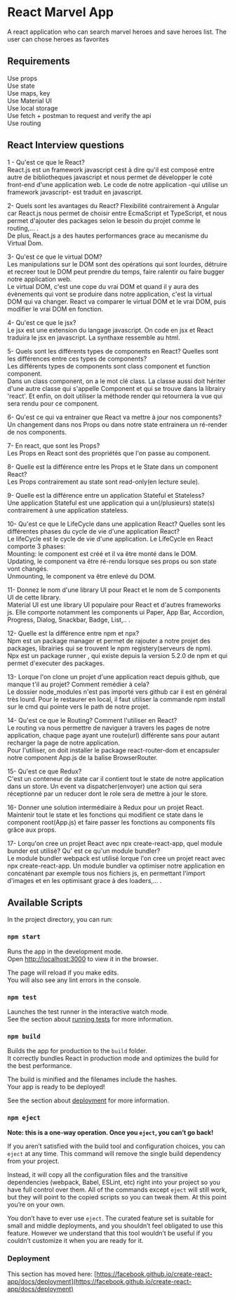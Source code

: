 # React Marvel App

A react application who can search marvel heroes and save heroes list.
The user can chose heroes as favorites

## Requirements

Use props\
Use state\
Use maps, key\
Use Material UI\
Use local storage\
Use fetch + postman to request and verify the api\
Use routing

## React Interview questions

1 - Qu'est ce que le React?\
React.js est un framework javascript cest à dire qu'il est composé entre autre de bibliotheques javascript et nous permet de développer le coté front-end d'une application web. Le code de notre application -qui utilise un framework javascript- est traduit en javascript.

2- Quels sont les avantages du React?
Flexibilité contrairement à Angular car React.js nous permet de choisir entre EcmaScript et TypeScript, et nous permet d'ajouter des packages selon le besoin du projet comme le routing,... .\
De plus, React.js a des hautes performances grace au mecanisme du Virtual Dom.

3- Qu'est ce que le virtual DOM?\
Les manipulations sur le DOM sont des opérations qui sont lourdes, détruire et recreer tout le DOM peut prendre du temps, faire ralentir ou faire bugger notre application web.\
Le virtual DOM, c'est une cope du vrai DOM et quand il y aura des évènements qui vont se produire dans notre application, c'est la virtual DOM qui va changer. React va comparer le virtual DOM et le vrai DOM, puis modifier le vrai DOM en fonction.

4- Qu'est ce que le jsx?\
Le jsx est une extension du langage javascript. On code en jsx et React traduira le jsx en javascript. La synthaxe ressemble au html.

5- Quels sont les différents types de components en React? Quelles sont les différences entre ces types de components?\
Les différents types de components sont class component et function component.\
Dans un class component, on a le mot clé class. La classe aussi doit hériter d'une autre classe qui s'appelle Component et qui se trouve dans la librairy 'react'. Et enfin, on doit utiliser la méthode render qui retournera la vue qui sera rendu pour ce component.

6- Qu'est ce qui va entrainer que React va mettre à jour nos components?\
Un changement dans nos Props ou dans notre state entrainera un ré-render de nos components.

7- En react, que sont les Props?\
Les Props en React sont des propriétés que l'on passe au component.

8- Quelle est la différence entre les Props et le State dans un component React?\
Les Props contrairement au state sont read-only(en lecture seule).

9- Quelle est la différence entre un application Stateful et Stateless?\
Une application Stateful est une application qui a un(/plusieurs) state(s) contrairement à une application stateless.

10- Qu'est ce que le LifeCycle dans une application React? Quelles sont les différentes phases du cycle de vie d'une application React?\
Le lifeCycle est le cycle de vie d'une application. Le LifeCycle en React comporte 3 phases: \
Mounting: le component est créé et il va être monté dans le DOM.\
Updating, le component va être ré-rendu lorsque ses props ou son state vont changés.\
Unmounting, le component va être enlevé du DOM.

11- Donnez le nom d'une library UI pour React et le nom de 5 components UI de cette library.\
Material UI est une library UI populaire pour React et d'autres frameworks js. Elle comporte notamment les components ui Paper, App Bar, Accordion, Progress, Dialog, Snackbar, Badge, List,.. .

12- Quelle est la différence entre npm et npx?\
Npm est un package manager et permet de rajouter a notre projet des packages, librairies qui se trouvent le npm registery(serveurs de npm).\
Npx est un package runner , qui existe depuis la version 5.2.0 de npm et qui permet d'executer des packages.

13- Lorque l'on clone un projet d'une application react depuis github, que manque t'il au projet? Comment remédier à cela?\
Le dossier node_modules n'est pas importé vers github car il est en général très lourd. Pour le restaurer en local, il faut utiliser la commande npm install sur le cmd qui pointe vers le path de notre projet.

14- Qu'est ce que le Routing? Comment l'utiliser en React?\
Le routing va nous permettre de naviguer à travers les pages de notre application, chaque page ayant une route(url) différente sans pour autant recharger la page de notre application.\
Pour l'utiliser, on doit installer le package react-router-dom et encapsuler notre component App.js de la balise BrowserRouter.

15- Qu'est ce que Redux? \
C'est un conteneur de state car il contient tout le state de notre application dans un store. Un event va dispatcher(envoyer) une action qui sera réceptionné par un reducer dont le role sera de mettre à jour le store.

16- Donner une solution intermédiaire à Redux pour un projet React.\
Maintenir tout le state et les fonctions qui modifient ce state dans le component root(App.js) et faire passer les fonctions au components fils grâce aux props.

17- Lorqu'on cree un projet React avec npx create-react-app, quel module bunder est utilisé? Qu' est ce qu'un module bundler?\
Le module bundler webpack est utilisé lorque l'on cree un projet react avec npx create-react-app. Un module bundler va optimiser notre application en concaténant par exemple tous nos fichiers js, en permettant l'import d'images et en les optimisant grace à des loaders,... .



## Available Scripts

In the project directory, you can run:

### `npm start`

Runs the app in the development mode.\
Open [http://localhost:3000](http://localhost:3000) to view it in the browser.

The page will reload if you make edits.\
You will also see any lint errors in the console.

### `npm test`

Launches the test runner in the interactive watch mode.\
See the section about [running tests](https://facebook.github.io/create-react-app/docs/running-tests) for more information.

### `npm build`

Builds the app for production to the `build` folder.\
It correctly bundles React in production mode and optimizes the build for the best performance.

The build is minified and the filenames include the hashes.\
Your app is ready to be deployed!

See the section about [deployment](https://facebook.github.io/create-react-app/docs/deployment) for more information.

### `npm eject`

**Note: this is a one-way operation. Once you `eject`, you can’t go back!**

If you aren’t satisfied with the build tool and configuration choices, you can `eject` at any time. This command will remove the single build dependency from your project.

Instead, it will copy all the configuration files and the transitive dependencies (webpack, Babel, ESLint, etc) right into your project so you have full control over them. All of the commands except `eject` will still work, but they will point to the copied scripts so you can tweak them. At this point you’re on your own.

You don’t have to ever use `eject`. The curated feature set is suitable for small and middle deployments, and you shouldn’t feel obligated to use this feature. However we understand that this tool wouldn’t be useful if you couldn’t customize it when you are ready for it.


### Deployment

This section has moved here: [https://facebook.github.io/create-react-app/docs/deployment](https://facebook.github.io/create-react-app/docs/deployment)


